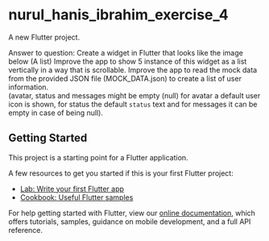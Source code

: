 # nurul_hanis_ibrahim_exercise_4

A new Flutter project.

Answer to question: Create a widget in Flutter that looks like the image below (A list)
Improve the app to show 5 instance of this widget as a list vertically in a  way that is scrollable. 
Improve the app to read the mock data from the provided JSON file  (MOCK_DATA.json) to create a list of user information.  
(avatar, status and messages might be empty (null) for avatar a default  user icon is shown, for status the default `status` text and for messages it  can be empty in case of being null). 






## Getting Started

This project is a starting point for a Flutter application.

A few resources to get you started if this is your first Flutter project:

- [Lab: Write your first Flutter app](https://flutter.dev/docs/get-started/codelab)
- [Cookbook: Useful Flutter samples](https://flutter.dev/docs/cookbook)

For help getting started with Flutter, view our
[online documentation](https://flutter.dev/docs), which offers tutorials,
samples, guidance on mobile development, and a full API reference.
